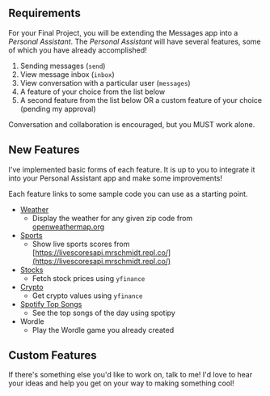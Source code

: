 ## Requirements

For your Final Project, you will be extending the Messages app into a *Personal Assistant*. The *Personal Assistant* will have several features, some of which you have already accomplished!

1. Sending messages (`send`)
2. View message inbox (`inbox`)
3. View conversation with a particular user (`messages`)
4. A feature of your choice from the list below
5. A second feature from the list below OR a custom feature of your choice (pending my approval)

Conversation and collaboration is encouraged, but you MUST work alone. 

## New Features

I've implemented basic forms of each feature. It is up to you to integrate it into your Personal Assistant app and make some improvements!

Each feature links to some sample code you can use as a starting point. 

- [Weather](../assets/final_project/weather.png)
    - Display the weather for any given zip code from [openweathermap.org](openweathermap.org)
- [Sports](../assets/final_project/sports.png)
    - Show live sports scores from [https://livescoresapi.mrschmidt.repl.co/](https://livescoresapi.mrschmidt.repl.co/)
- [Stocks](../assets/final_project/stocks.png)
    - Fetch stock prices using `yfinance`
- [Crypto](../assets/final_project/crypto.png)
    - Get crypto values using `yfinance` 
- [Spotify Top Songs](../assets/final_project/spotify.png)
    - See the top songs of the day using spotipy
- Wordle 
    - Play the Wordle game you already created

## Custom Features

If there's something else you'd like to work on, talk to me! I'd love to hear your ideas and help you get on your way to making something cool!


